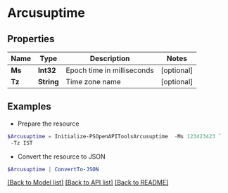 # Arcusuptime
## Properties

Name | Type | Description | Notes
------------ | ------------- | ------------- | -------------
**Ms** | **Int32** | Epoch time in milliseconds | [optional] 
**Tz** | **String** | Time zone name | [optional] 

## Examples

- Prepare the resource
```powershell
$Arcusuptime = Initialize-PSOpenAPIToolsArcusuptime  -Ms 123423423 `
 -Tz IST
```

- Convert the resource to JSON
```powershell
$Arcusuptime | ConvertTo-JSON
```

[[Back to Model list]](../README.md#documentation-for-models) [[Back to API list]](../README.md#documentation-for-api-endpoints) [[Back to README]](../README.md)

